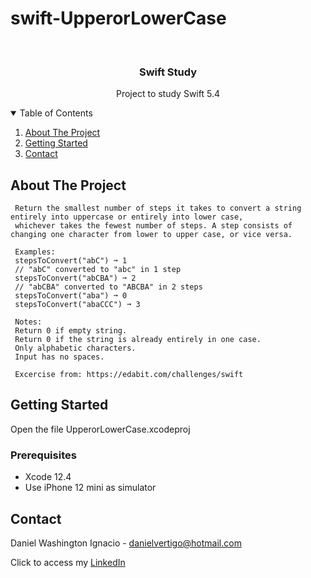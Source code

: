 # swift-UpperorLowerCase

<!-- PROJECT LOGO -->
<br />
<p align="center">

  <h3 align="center">Swift Study</h3>
  <p align="center">
    Project to study Swift 5.4
  </p>
</p>



<!-- TABLE OF CONTENTS -->
<details open="open">
  <summary>Table of Contents</summary>
  <ol>
    <li>
      <a href="#about-the-project">About The Project</a>
    </li>
    <li>
      <a href="#getting-started">Getting Started</a>
    </li>
    <li><a href="#contact">Contact</a></li>
  </ol>
</details>



<!-- ABOUT THE PROJECT -->
## About The Project
 
  
     Return the smallest number of steps it takes to convert a string entirely into uppercase or entirely into lower case, 
     whichever takes the fewest number of steps. A step consists of changing one character from lower to upper case, or vice versa.
     
     Examples:
     stepsToConvert("abC") ➞ 1
     // "abC" converted to "abc" in 1 step
     stepsToConvert("abCBA") ➞ 2
     // "abCBA" converted to "ABCBA" in 2 steps
     stepsToConvert("aba") ➞ 0
     stepsToConvert("abaCCC") ➞ 3
     
     Notes:
     Return 0 if empty string.
     Return 0 if the string is already entirely in one case.
     Only alphabetic characters.
     Input has no spaces.

     Excercise from: https://edabit.com/challenges/swift


<!-- GETTING STARTED -->
## Getting Started

Open the file UpperorLowerCase.xcodeproj 

### Prerequisites

* Xcode 12.4
* Use iPhone 12 mini as simulator 

<!-- CONTACT -->
## Contact

Daniel Washington Ignacio - danielvertigo@hotmail.com

Click to access my [LinkedIn](https://www.linkedin.com/in/daniel-washington-ignacio-ab439b164/)
